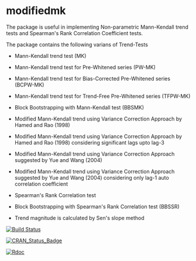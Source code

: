 # modifiedmk

The package is useful in implementing Non-parametric Mann-Kendall trend tests and Spearman's Rank Correlation Coefficient tests.

The package contains the following varians of Trend-Tests

- Mann-Kendall trend test (MK)

- Mann-Kendall trend test for Pre-Whitened series (PW-MK)

- Mann-Kendall trend test for Bias-Corrected Pre-Whitened series (BCPW-MK)

- Mann-Kendall trend test for Trend-Free Pre-Whitened series (TFPW-MK)

- Block Bootstrapping with Mann-Kendall test (BBSMK)

- Modified Mann-Kendall trend using Variance Correction Approach by Hamed and Rao (1998)

- Modified Mann-Kendall trend using Variance Correction Approach by Hamed and Rao (1998) considering significant lags upto lag-3

- Modified Mann-Kendall trend using Variance Correction Approach suggested by Yue and Wang (2004)

- Modified Mann-Kendall trend using Variance Correction Approach suggested by Yue and Wang (2004) considering only lag-1 auto correlation coefficient

- Spearman's Rank Correlation test

- Block Bootstrapping with Spearman's Rank Correlation test (BBSSR)

- Trend magnitude is calculated by Sen's slope method 


[![Build Status](https://travis-ci.org/patakamuri/modifiedmk.svg?branch=master)](https://travis-ci.org/patakamuri/modifiedmk)

[![CRAN_Status_Badge](http://www.r-pkg.org/badges/version/modifiedmk)](https://cran.r-project.org/package=modifiedmk)

[![Rdoc](http://www.rdocumentation.org/badges/version/modifiedmk)](http://www.rdocumentation.org/packages/modifiedmk)


